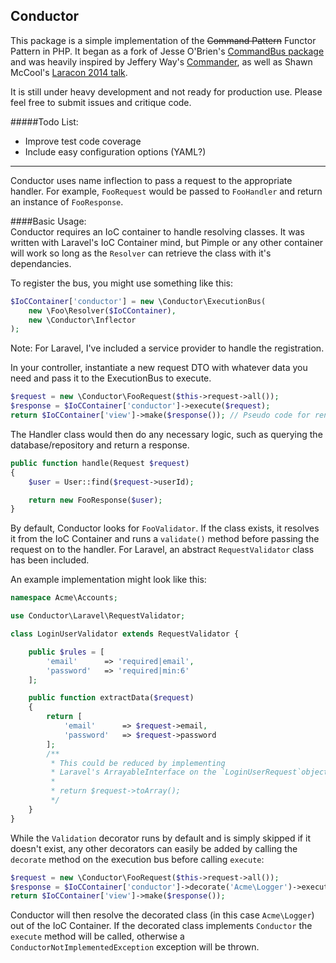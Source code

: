 ## Conductor

This package is a simple implementation of the ~~Command Pattern~~ Functor Pattern in PHP. 
It began as a fork of Jesse O'Brien's [CommandBus package](https://github.com/JesseObrien/CommandBus) and was heavily inspired by Jeffery Way's [Commander](https://github.com/laracasts/Commander), as well as Shawn McCool's [Laracon 2014 talk](http://www.youtube.com/watch?v=2_380DKU93U).

It is still under heavy development and not ready for production use. Please feel free to submit issues and critique code.

#####Todo List:
 - Improve test code coverage
 - Include easy configuration options (YAML?)

---

Conductor uses name inflection to pass a request to the appropriate handler. For example, `FooRequest` would be passed to `FooHandler` and return an instance of `FooResponse`.

####Basic Usage:  
Conductor requires an IoC container to handle resolving classes. It was written with Laravel's IoC Container mind, but Pimple or any other container will work so long as the `Resolver` can retrieve the class with it's dependancies.

To register the bus, you might use something like this:
```php
$IoCContainer['conductor'] = new \Conductor\ExecutionBus(
    new \Foo\Resolver($IoCContainer),
    new \Conductor\Inflector
);
```
Note: For Laravel, I've included a service provider to handle the registration. 

In your controller, instantiate a new request DTO with whatever data you need and pass it to the ExecutionBus to execute.
```php
$request = new \Conductor\FooRequest($this->request->all());
$response = $IoCContainer['conductor']->execute($request);
return $IoCContainer['view']->make($response()); // Pseudo code for rendering a view
```

The Handler class would then do any necessary logic, such as querying the database/repository and return a response.
```php
public function handle(Request $request)
{
    $user = User::find($request->userId);

    return new FooResponse($user);
}
```

By default, Conductor looks for `FooValidator`. If the class exists, it resolves it from the IoC Container and runs a `validate()` method before passing the request on to the handler. For Laravel, an abstract `RequestValidator` class has been included.

An example implementation might look like this:
```php
namespace Acme\Accounts;

use Conductor\Laravel\RequestValidator;

class LoginUserValidator extends RequestValidator {

    public $rules = [
        'email'      => 'required|email',
        'password'   => 'required|min:6'
    ];

    public function extractData($request)
    {
        return [
            'email'      => $request->email,
            'password'   => $request->password
        ];
        /** 
         * This could be reduced by implementing
         * Laravel's ArrayableInterface on the `LoginUserRequest`object.
         *
         * return $request->toArray();
         */
    }
}
```

While the `Validation` decorator runs by default and is simply skipped if it doesn't exist, any other decorators can easily be added by calling the `decorate` method on the execution bus before calling `execute`:
```php
$request = new \Conductor\FooRequest($this->request->all());
$response = $IoCContainer['conductor']->decorate('Acme\Logger')->execute($request);
return $IoCContainer['view']->make($response());
```

Conductor will then resolve the decorated class (in this case `Acme\Logger`) out of the IoC Container. If the decorated class implements `Conductor` the `execute` method will be called, otherwise a `ConductorNotImplementedException` exception will be thrown.
